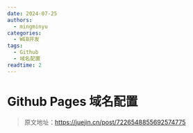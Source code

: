 ```yaml
---
date: 2024-07-25
authors:
  - mingminyu
categories:
  - WEB开发
tags:
  - Github
  - 域名配置
readtime: 2
---
```


# Github Pages 域名配置

> 原文地址：https://juejin.cn/post/7226548855692574775


